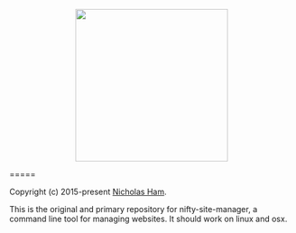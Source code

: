 <p align="center">
    <img src="https://gitlab.com/nifty-site-manager/nsm/raw/master/nsm.png" width='270'/>
</p>
=====

Copyright (c) 2015-present [Nicholas Ham](https://n-ham.com).

This is the original and primary repository for nifty-site-manager, a command
line tool for managing websites. It should work on linux and osx. 


